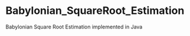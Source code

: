 Babylonian_SquareRoot_Estimation
================================

Babylonian Square Root Estimation implemented in Java
